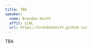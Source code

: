 ```yaml
---
title: TBA
speaker:
  name: Brendan Keith 
  affil: LLNL
  url: https://brendankeith.github.io/
---
```


TBA
